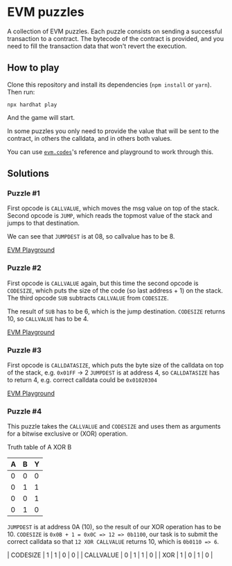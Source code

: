 # EVM puzzles

A collection of EVM puzzles. Each puzzle consists on sending a successful transaction to a contract. The bytecode of the contract is provided, and you need to fill the transaction data that won't revert the execution.

## How to play

Clone this repository and install its dependencies (`npm install` or `yarn`). Then run:

```
npx hardhat play
```

And the game will start.

In some puzzles you only need to provide the value that will be sent to the contract, in others the calldata, and in others both values.

You can use [`evm.codes`](https://www.evm.codes/)'s reference and playground to work through this.

## Solutions

### Puzzle #1

First opcode is `CALLVALUE`, which moves the msg value on top of the stack.
Second opcode is `JUMP`, which reads the topmost value of the stack and jumps to that destination.

We can see that `JUMPDEST` is at 08, so callvalue has to be 8.

[EVM Playground](https://www.evm.codes/playground?callValue=8&unit=Wei&codeType=Mnemonic&code='CALLVALUEy~~~~~~yDESTzSTOP'~zREVERTz%5CnyzJUMP%01yz~_)

### Puzzle #2

First opcode is `CALLVALUE` again, but this time the second opcode is `CODESIZE`, which puts the size of the code (so last address + 1) on the stack. The third opcode `SUB` subtracts `CALLVALUE` from `CODESIZE`.

The result of `SUB` has to be 6, which is the jump destination. `CODESIZE` returns 10, so `CALLVALUE` has to be 4.

[EVM Playground](https://www.evm.codes/playground?callValue=4&unit=Wei&codeType=Mnemonic&code='CALLVALUEzCODESIZEzSUBy~~yDESTzSTOP~~'~zREVERTz%5CnyzJUMP%01yz~_)

### Puzzle #3

First opcode is `CALLDATASIZE`, which puts the byte size of the calldata on top of the stack, e.g. `0x01FF` -> 2
`JUMPDEST` is at address 4, so `CALLDATASIZE` has to return 4, e.g. correct calldata could be `0x01020304`

[EVM Playground](https://www.evm.codes/playground?unit=Wei&callData=0xff010203FF&codeType=Mnemonic&code='CALLDATASIZEyzzyDEST~STOP~'~%5Cnz~REVERTy~JUMP%01yz~_)

### Puzzle #4

This puzzle takes the `CALLVALUE` and `CODESIZE` and uses them as arguments for a bitwise exclusive or (XOR) operation.

Truth table of A XOR B

| A   | B   | Y   |
| --- | --- | --- |
| 0   | 0   | 0   |
| 0   | 1   | 1   |
| 0   | 0   | 1   |
| 0   | 1   | 0   |

`JUMPDEST` is at address 0A (10), so the result of our XOR operation has to be 10.
`CODESIZE` is `0x0B + 1 = 0x0C => 12 => 0b1100`, our task is to submit the correct calldata so that `12 XOR CALLVALUE` returns 10, which is `0b0110 => 6`.

| CODESIZE | 1 | 1 | 0 | 0 |
| CALLVALUE | 0 | 1 | 1 | 0 |
| XOR | 1 | 0 | 1 | 0 |
